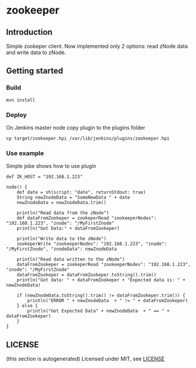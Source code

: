 # zookeeper

## Introduction

Simple zookeper client.
Now implemented only 2 options: read zNode data and write data to zNode.

## Getting started


### Build
```
mvn install
```
### Deploy
On Jenkins master node copy plugin to the plugins folder

`cp target/zookeeper.hpi /var/lib/jenkins/plugins/zookeeper.hpi` 


### Use example
Simple jobe shows how to use plugin
```
def ZK_HOST = "192.168.1.223"

node() {
    def date = sh(script: "date", returnStdout: true)
    String newZnodeData = "SomeNewData " + date
    newZnodeData = newZnodeData.trim()

    println("Read data from the zNode")
    def dataFromZookeper = zookeperRead "zookeeperNodes": "192.168.1.223", "znode": "/MyFirstZnode"
    println("Got Data:" + dataFromZookeper)

    println("Write data to the zNode")
    zookeperWrite "zookeeperNodes": "192.168.1.223", "znode": "/MyFirstZnode", "znodeData": newZnodeData

    println("Read data written to the zNode")
    dataFromZookeper = zookeperRead "zookeeperNodes": "192.168.1.223", "znode": "/MyFirstZnode"
    dataFromZookeper = dataFromZookeper.toString().trim()
    println("Got data: " + dataFromZookeper + "Expected data is: " + newZnodeData)

    if (newZnodeData.toString().trim() != dataFromZookeper.trim()) {
        println("ERROR " + newZnodeData  + " != " + dataFromZookeper)
    } else {
        println("Got Expected Data" + newZnodeData  + " == " + dataFromZookeper)
    }
}
```

## LICENSE
(this section is autogenerated)
Licensed under MIT, see [LICENSE](LICENSE.md)

